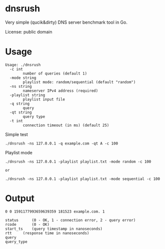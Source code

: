 # dnsrush
Very simple (qucik&dirty) DNS server benchmark tool in Go.

License: public domain

# Usage

```
Usage: ./dnsrush
  -c int
        number of queries (default 1)
  -mode string
        playlist mode: random/sequential (default "random")
  -ns string
        nameserver IPv4 address (required)
  -playlist string
        playlist input file
  -q string
        query
  -qt string
        query type
  -t int
        connection timeout (in ms) (default 25)
```


Simple test

```
./dnsrush -ns 127.0.0.1 -q example.com -qt A -c 100
```

Playlist mode
```
./dnsrush -ns 127.0.0.1 -playlist playlist.txt -mode random -c 100

or

./dnsrush -ns 127.0.0.1 -playlist playlist.txt -mode sequential -c 100
```

# Output
```
0 0 1591177993659639359 181523 example.com. 1

status 		(0 - OK, 1 - connection error, 2 - query error)
rcode  		(0 - OK)
start_ts	(query timestamp in nanoseconds)
rtt		(response time in nanoseconds)
query		
query_type
```
